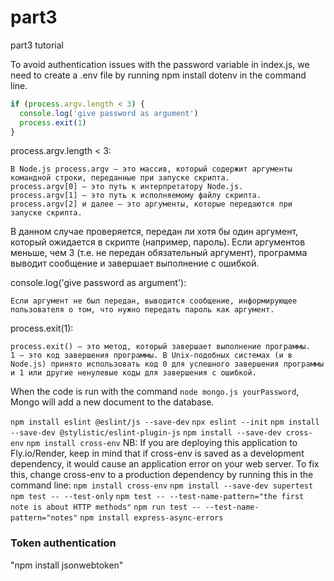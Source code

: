 # part3
part3 tutorial

To avoid authentication issues with the password variable in index.js, we need to create a .env file by running npm install dotenv in the command line.
```js
if (process.argv.length < 3) {
  console.log('give password as argument')
  process.exit(1)
}
```
process.argv.length < 3:

    В Node.js process.argv — это массив, который содержит аргументы командной строки, переданные при запуске скрипта.
    process.argv[0] — это путь к интерпретатору Node.js.
    process.argv[1] — это путь к исполняемому файлу скрипта.
    process.argv[2] и далее — это аргументы, которые передаются при запуске скрипта.

В данном случае проверяется, передан ли хотя бы один аргумент, который ожидается в скрипте (например, пароль). Если аргументов меньше, чем 3 (т.е. не передан обязательный аргумент), программа выводит сообщение и завершает выполнение с ошибкой.

console.log('give password as argument'):

    Если аргумент не был передан, выводится сообщение, информирующее пользователя о том, что нужно передать пароль как аргумент.

process.exit(1):

    process.exit() — это метод, который завершает выполнение программы.
    1 — это код завершения программы. В Unix-подобных системах (и в Node.js) принято использовать код 0 для успешного завершения программы и 1 или другие ненулевые коды для завершения с ошибкой.

When the code is run with the command `node mongo.js yourPassword`, Mongo will add a new document to the database.

`npm install eslint @eslint/js --save-dev`
`npx eslint --init`
`npm install --save-dev @stylistic/eslint-plugin-js`
`npm install --save-dev cross-env`
`npm install cross-env`
NB: If you are deploying this application to Fly.io/Render, keep in mind that if cross-env is saved as a development dependency, it would cause an application error on your web server. To fix this, change cross-env to a production dependency by running this in the command line:
`npm install cross-env`
`npm install --save-dev supertest`
`npm test -- --test-only`
`npm test -- --test-name-pattern="the first note is about HTTP methods"`
`npm run test -- --test-name-pattern="notes"`
`npm install express-async-errors`

### Token authentication

"npm install jsonwebtoken"
